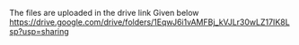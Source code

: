 The files are uploaded in the drive link Given below
https://drive.google.com/drive/folders/1EqwJ6i1vAMFBj_kVJLr30wLZ17IK8Lsp?usp=sharing
